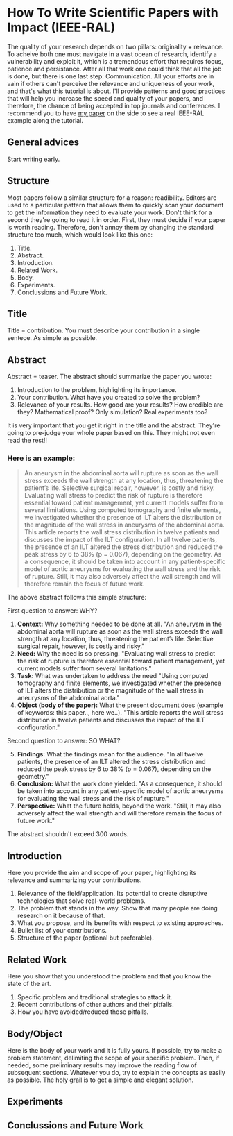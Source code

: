 # How To Write Scientific Papers with Impact (IEEE-RAL)
The quality of your research depends on two pillars: originality + relevance. To acheive both one must navigate in a vast ocean of research, identify a vulnerability and exploit it, which is a tremendous effort that requires focus, patience and persistance. After all that work one could think that all the job is done, but there is one last step: Communication. All your efforts are in vain if others can't perceive the relevance and uniqueness of your work, and that's what this tutorial is about. I'll provide patterns and good practices that will help you increase the speed and quality of your papers, and therefore, the chance of being accepted in top journals and conferences. I recommend you to have [my paper](https://arxiv.org/pdf/2001.08012.pdf) on the side to see a real IEEE-RAL example along the tutorial.

## General advices
Start writing early.

## Structure
Most papers follow a similar structure for a reason: readibility. Editors are used to a particular pattern that allows them to quickly scan your document to get the information they need to evaluate your work. Don't think for a second they're going to read it in order. First, they must decide if your paper is worth reading. Therefore, don't annoy them by changing the standard structure too much, which would look like this one: 
1. Title.
2. Abstract.
3. Introduction.
4. Related Work.
5. Body.
6. Experiments.
7. Conclussions and Future Work.

## Title
Title = contribution.
You must describe your contribution in a single sentece. As simple as possible.

## Abstract
Abstract = teaser.
The abstract should summarize the paper you wrote:
1. Introduction to the problem, highlighting its importance.
2. Your contribution. What have you created to solve the problem?
3. Relevance of your results. How good are your results? How credible are they? Mathematical proof? Only simulation? Real experiments too?

It is very important that you get it right in the title and the abstract. They're going to pre-judge your whole paper based on this. They might not even read the rest!!

### Here is an example:

>An aneurysm in the abdominal aorta will rupture as soon as the wall stress exceeds the wall strength at any location, thus, threatening the patient’s life. Selective surgical repair, however, is costly and risky. Evaluating wall stress to predict the risk of rupture is therefore essential toward patient management, yet current models suffer from several limitations. Using computed tomography and finite elements, we investigated whether the presence of ILT alters the distribution or the magnitude of the wall stress in aneurysms of the abdominal aorta. This article reports the wall stress distribution in twelve patients and discusses the impact of the ILT configuration. In all twelve patients, the presence of an ILT altered the stress distribution and reduced the peak stress by 6 to 38% (p = 0.067), depending on the geometry. As a consequence, it should be taken into account in any patient-specific model of aortic aneurysms for evaluating the wall stress and the risk of rupture. Still, it may also adversely affect the wall strength and will therefore remain the focus of future work.

The above abstract follows this simple structure:

First question to answer: WHY?

1. **Context:** Why something needed to be done at all.
"An aneurysm in the abdominal aorta will rupture as soon as the wall stress exceeds the wall strength at any location, thus, threatening the patient’s life. Selective surgical repair, however, is costly and risky."
2. **Need:** Why the need is so pressing.
"Evaluating wall stress to predict the risk of rupture is therefore essential toward patient management, yet current models suffer from several limitations."
3. **Task:** What was undertaken to address the need
"Using computed tomography and finite elements, we investigated whether the presence of ILT alters the distribution or the magnitude of the wall stress in aneurysms of the abdominal aorta."
4. **Object (body of the paper):** What the present document does (example of keywords: this paper.., here we..).
"This article reports the wall stress distribution in twelve patients and discusses the impact of the ILT configuration."

Second question to answer: SO WHAT?

5. **Findings:** What the findings mean for the audience.
"In all twelve patients, the presence of an ILT altered the stress distribution and reduced the peak stress by 6 to 38% (p = 0.067), depending on the geometry."
6. **Conclusion:** What the work done yielded.
"As a consequence, it should be taken into account in any patient-specific model of aortic aneurysms for evaluating the wall stress and the risk of rupture." 
7. **Perspective:** What the future holds, beyond the work.
"Still, it may also adversely affect the wall strength and will therefore remain the focus of future work."

The abstract shouldn't exceed 300 words.

## Introduction
Here you provide the aim and scope of your paper, highlighting its relevance and summarizing your contributions.
1. Relevance of the field/application. Its potential to create disruptive technologies that solve real-world problems.
2. The problem that stands in the way. Show that many people are doing research on it because of that.
3. What you propose, and its benefits with respect to existing approaches.
4. Bullet list of your contributions.
5. Structure of the paper (optional but preferable).

## Related Work
Here you show that you understood the problem and that you know the state of the art.
1. Specific problem and traditional strategies to attack it.
2. Recent contributions of other authors and their pitfalls.
3. How you have avoided/reduced those pitfalls.

## Body/Object
Here is the body of your work and it is fully yours. If possible, try to make a problem statement, delimiting the scope of your specific problem. Then, if needed, some preliminary results may improve the reading flow of subsequent sections. Whatever you do, try to explain the concepts as easily as possible. The holy grail is to get a simple and elegant solution.  

## Experiments

## Conclussions and Future Work

